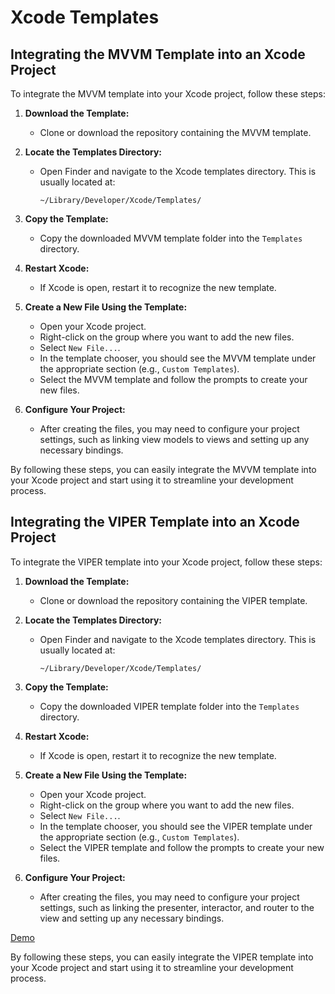 # Xcode Templates

## Integrating the MVVM Template into an Xcode Project

To integrate the MVVM template into your Xcode project, follow these steps:

1. **Download the Template:**
   - Clone or download the repository containing the MVVM template.

2. **Locate the Templates Directory:**
   - Open Finder and navigate to the Xcode templates directory. This is usually located at:
     ```
     ~/Library/Developer/Xcode/Templates/
     ```

3. **Copy the Template:**
   - Copy the downloaded MVVM template folder into the `Templates` directory.

4. **Restart Xcode:**
   - If Xcode is open, restart it to recognize the new template.

5. **Create a New File Using the Template:**
   - Open your Xcode project.
   - Right-click on the group where you want to add the new files.
   - Select `New File...`.
   - In the template chooser, you should see the MVVM template under the appropriate section (e.g., `Custom Templates`).
   - Select the MVVM template and follow the prompts to create your new files.

6. **Configure Your Project:**
   - After creating the files, you may need to configure your project settings, such as linking view models to views and setting up any necessary bindings.

By following these steps, you can easily integrate the MVVM template into your Xcode project and start using it to streamline your development process.

## Integrating the VIPER Template into an Xcode Project

To integrate the VIPER template into your Xcode project, follow these steps:

1. **Download the Template:**
   - Clone or download the repository containing the VIPER template.

2. **Locate the Templates Directory:**
   - Open Finder and navigate to the Xcode templates directory. This is usually located at:
     ```
     ~/Library/Developer/Xcode/Templates/
     ```

3. **Copy the Template:**
   - Copy the downloaded VIPER template folder into the `Templates` directory.

4. **Restart Xcode:**
   - If Xcode is open, restart it to recognize the new template.

5. **Create a New File Using the Template:**
   - Open your Xcode project.
   - Right-click on the group where you want to add the new files.
   - Select `New File...`.
   - In the template chooser, you should see the VIPER template under the appropriate section (e.g., `Custom Templates`).
   - Select the VIPER template and follow the prompts to create your new files.

6. **Configure Your Project:**
   - After creating the files, you may need to configure your project settings, such as linking the presenter, interactor, and router to the view and setting up any necessary bindings.
 
[Demo](Assets/sample.mp4)

By following these steps, you can easily integrate the VIPER template into your Xcode project and start using it to streamline your development process.
